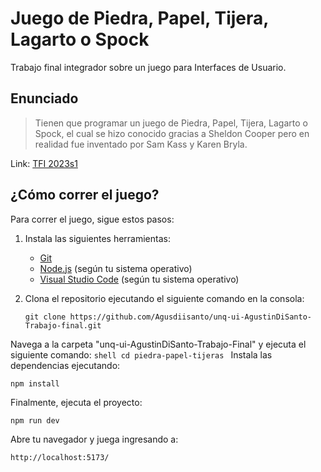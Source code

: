 # Juego de Piedra, Papel, Tijera, Lagarto o Spock

Trabajo final integrador sobre un juego para Interfaces de Usuario.

## Enunciado

> Tienen que programar un juego de Piedra, Papel, Tijera, Lagarto o Spock, el cual se hizo conocido gracias a Sheldon Cooper pero en realidad fue inventado por Sam Kass y Karen Bryla.

Link: [TFI 2023s1](https://github.com/unq-ui/material/blob/master/TFIs/2023s1-TFI.md)

## ¿Cómo correr el juego?

Para correr el juego, sigue estos pasos:

1. Instala las siguientes herramientas:
   - [Git](https://git-scm.com/)
   - [Node.js](https://nodejs.org/) (según tu sistema operativo)
   - [Visual Studio Code](https://code.visualstudio.com/) (según tu sistema operativo)

2. Clona el repositorio ejecutando el siguiente comando en la consola:

   ```shell
   git clone https://github.com/Agusdiisanto/unq-ui-AgustinDiSanto-Trabajo-final.git
   ```
Navega a la carpeta "unq-ui-AgustinDiSanto-Trabajo-Final" y ejecuta el siguiente comando:
``shell
cd piedra-papel-tijeras
``
Instala las dependencias ejecutando:

```shell
npm install
```

Finalmente, ejecuta el proyecto:

```shell
npm run dev
```

Abre tu navegador y juega ingresando a:
```plaintext
http://localhost:5173/
```

